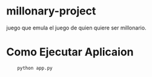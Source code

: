 # millonary-project
juego que emula el juego de quien quiere ser millonario. 

# Como Ejecutar Aplicaion 
```bash
    python app.py
```
